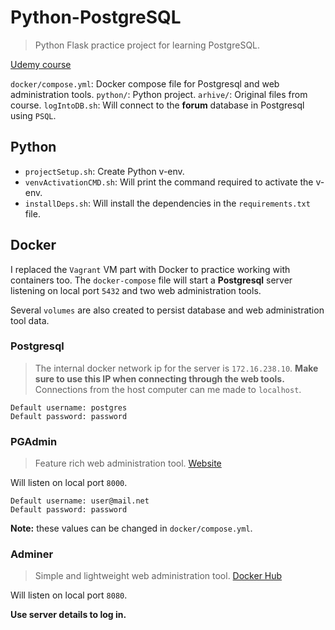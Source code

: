 # Python-PostgreSQL

> Python Flask practice project for learning PostgreSQL.

[Udemy course](https://learn.udacity.com/courses/ud197)

`docker/compose.yml`: Docker compose file for Postgresql and web administration tools.
`python/`: Python project.
`arhive/`: Original files from course.
`logIntoDB.sh`: Will connect to the **forum** database in Postgresql using `PSQL`.

## Python
- `projectSetup.sh`: Create Python v-env.
- `venvActivationCMD.sh`: Will print the command required to activate the v-env.
- `installDeps.sh`: Will install the dependencies in the `requirements.txt` file.

## Docker
I replaced the `Vagrant` VM part with Docker to practice working with containers too.
The `docker-compose` file will start a **Postgresql** server listening on local port `5432` and two web administration tools.

Several `volumes` are also created to persist database and web administration tool data.

### Postgresql

> The internal docker network ip for the server is `172.16.238.10`. **Make sure to use this IP when connecting through the web tools.**  
> Connections from the host computer can me made to `localhost`.

```
Default username: postgres
Default password: password
```

### PGAdmin
> Feature rich web administration tool. [Website](https://www.pgadmin.org/)

Will listen on local port `8000`.

```
Default username: user@mail.net
Default password: password
```
**Note:** these values can be changed in `docker/compose.yml`.

### Adminer
> Simple and lightweight web administration tool. [Docker Hub](https://hub.docker.com/_/adminer)

Will listen on local port `8080`.

**Use server details to log in.**

